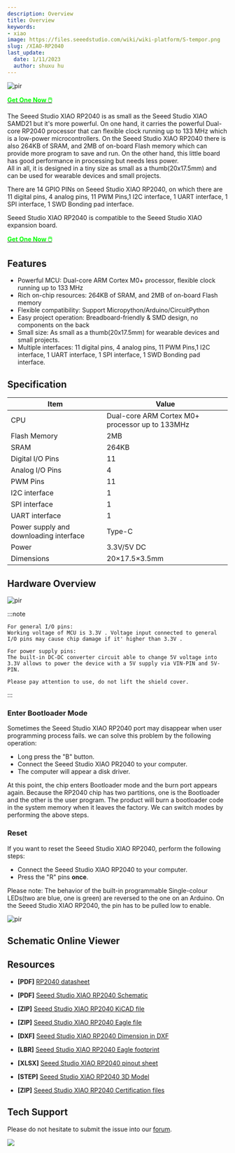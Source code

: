 ```yaml
---
description: Overview
title: Overview
keywords:
- xiao
image: https://files.seeedstudio.com/wiki/wiki-platform/S-tempor.png
slug: /XIAO-RP2040
last_update:
  date: 1/11/2023
  author: shuxu hu
---
```


<!-- ![](https://files.seeedstudio.com/wiki/XIAO-RP2040/img/102010428_Preview-07.jpg) -->
  <p style={{textAlign: 'center'}}><img src="https://files.seeedstudio.com/wiki/XIAO-RP2040/img/102010428_Preview-07.jpg" alt="pir" width={600} height="auto" /></p>


<div class="get_one_now_container" style={{textAlign: 'center'}}>
    <a class="get_one_now_item" href="https://www.seeedstudio.com/XIAO-RP2040-v1-0-p-5026.html">
            <strong><span><font color={'FFFFFF'} size={"4"}> Get One Now 🖱️</font></span></strong>
    </a>
</div>

The Seeed Studio XIAO RP2040 is as small as the Seeed Studio XIAO SAMD21 but it's more powerful. On one hand, it carries the powerful Dual-core RP2040 processor that can flexible clock running up to 133 MHz which is a low-power microcontrollers. On the Seeed Studio XIAO RP2040 there is also 264KB of SRAM, and 2MB of on-board Flash memory which can provide more program to save and run. On the other hand, this little board has good performance in processing but needs less power.  
All in all, it is designed in a tiny size as small as a thumb(20x17.5mm) and can be used for wearable devices and small projects.

There are 14 GPIO PINs on Seeed Studio XIAO RP2040, on which there are 11 digital pins, 4 analog pins, 11 PWM Pins,1 I2C interface, 1 UART interface, 1 SPI interface, 1 SWD Bonding pad interface.

Seeed Studio XIAO RP2040 is compatible to the Seeed Studio XIAO expansion board. 






<div class="get_one_now_container" style={{textAlign: 'center'}}>
    <a class="get_one_now_item" href="https://www.seeedstudio.com/XIAO-RP2040-v1-0-p-5026.html">
            <strong><span><font color={'FFFFFF'} size={"4"}> Get One Now 🖱️</font></span></strong>
    </a>
</div>



## **Features**

- Powerful MCU: Dual-core ARM Cortex M0+ processor, flexible clock running up to 133 MHz
- Rich on-chip resources: 264KB of SRAM, and 2MB of on-board Flash memory
- Flexible compatibility: Support Micropython/Arduino/CircuitPython
-  Easy project operation: Breadboard-friendly & SMD design, no components on the back
- Small size: As small as a thumb(20x17.5mm) for wearable devices and small projects.
- Multiple interfaces: 11 digital pins, 4 analog pins, 11 PWM Pins,1 I2C interface, 1 UART interface, 1 SPI interface, 1 SWD Bonding pad interface.

## **Specification**

|Item|Value|
|---|---|
|CPU|Dual-core ARM Cortex M0+ processor up to 133MHz|
|Flash Memory|2MB|
|SRAM|264KB|
|Digital I/O Pins|11|
|Analog I/O Pins|4|
|PWM Pins|11|
|I2C interface|1|
|SPI interface|1|
|UART interface|1|
|Power supply and downloading interface| Type-C|
|Power|3.3V/5V DC|
|Dimensions|20×17.5×3.5mm|


## **Hardware Overview**

<!-- ![](https://files.seeedstudio.com/wiki/XIAO-RP2040/img/xinpin.jpg) -->
  <p style={{textAlign: 'center'}}><img src="https://files.seeedstudio.com/wiki/XIAO-RP2040/img/xinpin.jpg" alt="pir" width={600} height="auto" /></p>

:::note

    For general I/O pins:
    Working voltage of MCU is 3.3V . Voltage input connected to general I/O pins may cause chip damage if it' higher than 3.3V .

    For power supply pins:
    The built-in DC-DC converter circuit able to change 5V voltage into 3.3V allows to power the device with a 5V supply via VIN-PIN and 5V-PIN.

    Please pay attention to use, do not lift the shield cover.
:::    
    
### **Enter Bootloader Mode**


Sometimes the Seeed Studio XIAO RP2040 port may disappear when user programming process fails. we can solve this problem by the following operation: 

- Long press the "B" button.
- Connect the Seeed Studio XIAO PR2040 to your computer.
- The computer will appear a disk driver.

At this point, the chip enters Bootloader mode and the burn port appears again. Because the RP2040 chip has two partitions, one is the Bootloader and the other is the user program. The product will burn a bootloader code in the system memory when it leaves the factory. We can switch modes by performing the above steps.

### **Reset**

If you want to reset the Seeed Studio XIAO RP2040, perform the following steps:

- Connect the Seeed Studio XIAO RP2040 to your computer.
- Press the "R" pins **once**.

Please note: The behavior of the built-in programmable Single-colour LEDs(two are blue, one is green) are reversed to the one on an Arduino. On the Seeed Studio XIAO RP2040, the pin has to be pulled low to enable.

<!-- ![](https://files.seeedstudio.com/wiki/XIAO-RP2040/img/xinfront.jpg) -->
  <p style={{textAlign: 'center'}}><img src="https://files.seeedstudio.com/wiki/XIAO-RP2040/img/xinfront.jpg" alt="pir" width={600} height="auto" /></p>

## Schematic Online Viewer


<div className="altium-ecad-viewer" data-project-src="https://files.seeedstudio.com/wiki/XIAO-RP2040/res/XIAO_RP2040_v1.22_SCH&PCB.zip" style={{borderRadius: '0px 0px 4px 4px', height: 500, borderStyle: 'solid', borderWidth: 1, borderColor: 'rgb(241, 241, 241)', overflow: 'hidden', maxWidth: 1280, maxHeight: 700, boxSizing: 'border-box'}}>
</div>


## Resources


- **[PDF]** [RP2040 datasheet](https://files.seeedstudio.com/wiki/XIAO-RP2040/res/rp2040_datasheet.pdf)

- **[PDF]** [Seeed Studio XIAO RP2040 Schematic](https://files.seeedstudio.com/wiki/XIAO-RP2040/res/Seeed-Studio-XIAO-RP2040-v1.3.pdf)

- **[ZIP]** [Seeed Studio XIAO RP2040 KiCAD file](https://files.seeedstudio.com/wiki/XIAO-RP2040/res/Seeeduino-xiao-rp2040-KiCAD-Library.zip)

- **[ZIP]** [Seeed Studio XIAO RP2040 Eagle file](https://files.seeedstudio.com/wiki/XIAO-RP2040/res/XIAO_RP2040_v1.22_SCH&PCB.zip)

- **[DXF]** [Seeed Studio XIAO RP2040 Dimension in DXF](https://files.seeedstudio.com/wiki/XIAO-RP2040/res/XIAO-RP2040-DXF.zip)

- **[LBR]** [Seeed Studio XIAO RP2040 Eagle footprint](https://files.seeedstudio.com/wiki/XIAO-RP2040/res/Seeed-Studio-XIAO-RP2040-footprint-eagle.lbr)

- **[XLSX]** [Seeed Studio XIAO RP2040 pinout sheet](https://files.seeedstudio.com/wiki/XIAO-RP2040/res/XIAO-RP2040-pinout_sheet.xlsx)

- **[STEP]** [Seeed Studio XIAO RP2040 3D Model](https://files.seeedstudio.com/wiki/XIAO-RP2040/res/seeed-studio-xiao-rp2040-3d-model.zip)

- **[ZIP]** [Seeed Studio XIAO RP2040 Certification files](https://files.seeedstudio.com/wiki/XIAO-RP2040/res/XIAO-RP2040-Certification.zip)



## Tech Support

Please do not hesitate to submit the issue into our [forum](https://forum.seeedstudio.com/).
<br />
<p style={{textAlign: 'center'}}><a href="https://www.seeedstudio.com/act-4.html?utm_source=wiki&utm_medium=wikibanner&utm_campaign=newproducts" target="_blank"><img src="https://files.seeedstudio.com/wiki/Wiki_Banner/new_product.jpg" /></a></p>